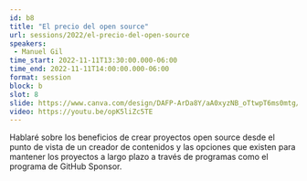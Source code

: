 ```yaml
---
id: b8
title: "El precio del open source"
url: sessions/2022/el-precio-del-open-source 
speakers:
 - Manuel Gil
time_start: 2022-11-11T13:30:00.000-06:00
time_end: 2022-11-11T14:00:00.000-06:00
format: session
block: b
slot: 8
slide: https://www.canva.com/design/DAFP-ArDa8Y/aA0xyzNB_oTtwpT6ms0mtg/view?utm_content=DAFP-ArDa8Y&utm_campaign=designshare&utm_medium=link2&utm_source=sharebutton
video: https://youtu.be/opK5liZc5TE
---
```


Hablaré sobre los beneficios de crear proyectos open source desde el punto de vista de un creador de contenidos y las opciones que existen para mantener los proyectos a largo plazo a través de programas como el programa de GitHub Sponsor.